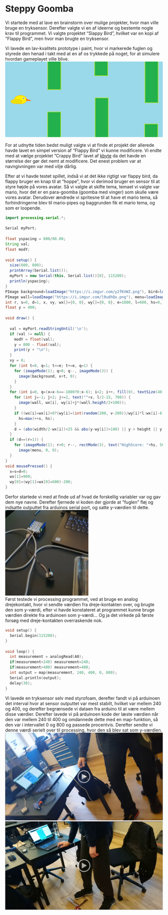# Steppy Goomba 
Vi startede med at lave en brainstorm over mulige projekter, hvor man ville bruge en tryksensor. Derefter valgte vi en af ideerne og bestemte nogle krav til programmet. Vi valgte projektet “Slappy Bird”, hvilket var en kopi af “Flappy Bird”, men hvor man brugte en tryksensor.  
  
Vi lavede en lav-kvalitets prototype i paint, hvor vi markerede fuglen og styrede den henad i takt med at en af os trykkede på noget, for at simulere hvordan gameplayet ville blive.  
![simulation](./media/sketch.png)  

For at udnytte tiden bedst muligt valgte vi at finde et projekt der allerede havde lavet en simpel version af “Flappy Bird” vi kunne modificere. Vi endte med at vælge projektet “Crappy Bird” lavet af [kbyte](https://www.ktbyte.com/java-tutorial/game-walkthroughs) da det havde en størrelse der gør det nemt at modificere. Det enest problem var at navngivningen var med vilje dårlig.  
  
Efter at vi havde testet spillet, indså vi at det ikke rigtigt var flappy bird, da flappy bruger en knap til at “hoppe”, hvor vi derimod bruger en sensor til at styre højde på vores avatar. Så vi valgte at skifte tema, temaet vi valgte var mario, hvor det er en para-goomba (goomba med vinger) som skulle være vores avatar. Derudover ændrede vi spritesne til at have et mario tema, så forhindringerne blev til mario-pipes og baggrunden fik et mario tema, og som er loopende.
```Java
import processing.serial.*;

Serial myPort;

float yspacing = 800/80.00;
String val;
float modY;

void setup() {
  size(600, 800);
  printArray(Serial.list());
  myPort = new Serial(this, Serial.list()[0], 115200);
  println(yspacing);
}
PImage background=loadImage("https://i.imgur.com/y2fKVWZ.png"), bird=loadImage("https://i.imgur.com/gXph7Ya.png");
PImage wall=loadImage("https://i.imgur.com/l9udhQx.png"), menu=loadImage("https://i.imgur.com/rntxEye.png");
int r, s=0, d=1, x, vy, wx[]={0, 0}, wy[]={0, 0}, e=1800, l=600, hs=0, v=800;
float y = 400;

void draw() {
  
  val = myPort.readStringUntil('\n');
  if (val != null) {
    modY = float(val);
    y = 800 - float(val);
    print(y + "\n");
  }
  vy = 0;
  for (int t=0, q=1; t<=e; t+=e, q=1) {
    for (imageMode(1); q>0; q--, imageMode(3)) {
      image(background, x+t, 0);
    }
  }
  for (int i=0, q=(x=x-6==-1800?0:x-6); i<2; i++, fill(0), textSize(40), image(bird, l/2, y)) {
    for (int j=-1; j<2; j+=2, text(""+s, l/2-15, 700)) {
      image(wall, wx[i], wy[i]+j*(wall.height/2+100));
    }
    if ((wx[i]=wx[i]<0?(wy[i]=(int)random(200, v-200))/wy[i]*l:wx[i]-6)==l/2&&d==0) {
      hs=max(++s, hs);
    }
    d = (abs(width/2-wx[i])<25 && abs(y-wy[i])>100) || y > height || y < 0 ? 1 : d;
  } 
  if (d==(r=1)) {
    for (imageMode(1); r>0; r--, rectMode(3), text("HighScore: "+hs, 50, l))
      image(menu, 0, 0);
  }
} 
void mousePressed() {
  x=s=d=0; 
  wx[1]=900;
  wy[0]=(wy[1]=wx[0]=600)-200;
}
```
Derfor startede vi med at finde ud af hvad de forskellig variabler var og gav dem nye navne. Derefter fjernede vi koden der gjorde at “fuglen” fløj og indsatte outputtet fra arduinos serial port, og satte y-værdien til dette.  
![mathias](./media/Udklip.png)  
Først testede vi processing programmet, ved at bruge en analog drejekontakt, hvor vi sendte værdien fra dreje-kontakten over, og brugte den som y-værdi, efter vi havde konstateret at programmet kunne bruge værdien direkte fra arduinoen som y-værdi… Og ja det virkede på første forsøg med dreje-kontakten overraskende nok.  
```C
void setup() {
  Serial.begin(115200);
}

void loop() {
  int measurement = analogRead(A0);
  if(measurement<240) measurement=240;
  if(measurement>400) measurement=400;
  int output = map(measurement, 240, 400, 0, 800);
  Serial.println(output);
  delay(30);
}

```
Vi lavede en tryksensor selv med styrofoam, derefter fandt vi på arduinoen det interval hvor at sensor outputtet var mest stabilt, hvilket var mellem 240 og 400, og derefter begrænsede vi dataen fra arduino til at være mellem disse værdier. Derefter lavede vi på arduinoen kode der læste værdien når den var mellem 240 til 400 og omdannede dette med en map-funktion, så den var i intervallet 0 og 800 og passede procentvis. Derefter sendte vi denne værdi serielt over til processing, hvor den så blev sat som y-værdien.
[![demo1](./media/Screenshot_1.png)](https://drive.google.com/file/d/19TPxVFZP-zMg7yGOTp9KEyN7YVYG5X9Q/preview)  
[![demo2](./media/Screenshot_2.png)](https://drive.google.com/file/d/1KYcbtyh6FTVBPi7QabVsb4fBEtThw_c9/preview)
